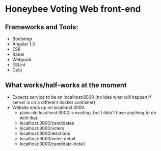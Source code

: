 # Honeybee Voting Web front-end

## Frameworks and Tools:
- Bootstrap
- Angular 1.3
- ES6
- Babel
- Webpack
- ESLint
- Gulp

## What works/half-works at the moment

- Expects service to be on localhost:8000 (no idea what will happen if server is on a different docker container)
- Website ends up on localhost:3000
  - plain-old localhost:3000 is exciting, but I didn't have anything to do with that.
  - localhost:3000/candidates
  - localhost:3000/voters
  - localhost:3000/elections
  - localhost:3000/voter-detail
  - localhost:3000/candidate-detail
